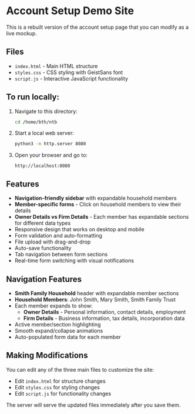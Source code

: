 # Account Setup Demo Site

This is a rebuilt version of the account setup page that you can modify as a live mockup.

## Files
- `index.html` - Main HTML structure
- `styles.css` - CSS styling with GeistSans font
- `script.js` - Interactive JavaScript functionality

## To run locally:

1. Navigate to this directory:
   ```bash
   cd /home/bth/ntb
   ```

2. Start a local web server:
   ```bash
   python3 -m http.server 8080
   ```

3. Open your browser and go to:
   ```
   http://localhost:8080
   ```

## Features
- **Navigation-friendly sidebar** with expandable household members
- **Member-specific forms** - Click on household members to view their details
- **Owner Details vs Firm Details** - Each member has expandable sections for different data types
- Responsive design that works on desktop and mobile
- Form validation and auto-formatting
- File upload with drag-and-drop
- Auto-save functionality
- Tab navigation between form sections
- Real-time form switching with visual notifications

## Navigation Features
- **Smith Family Household** header with expandable member sections
- **Household Members**: John Smith, Mary Smith, Smith Family Trust
- Each member expands to show:
  - **Owner Details** - Personal information, contact details, employment
  - **Firm Details** - Business information, tax details, incorporation data
- Active member/section highlighting
- Smooth expand/collapse animations
- Auto-populated form data for each member

## Making Modifications
You can edit any of the three main files to customize the site:
- Edit `index.html` for structure changes
- Edit `styles.css` for styling changes  
- Edit `script.js` for functionality changes

The server will serve the updated files immediately after you save them.